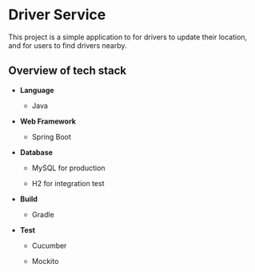 # Driver Service

This project is a simple application to for drivers to update their location, and for users to find drivers nearby.

## Overview of tech stack 

- **Language**

    - Java

- **Web Framework**

    - Spring Boot

- **Database**

    - MySQL for production

    - H2 for integration test

- **Build**

    - Gradle

- **Test**

    - Cucumber

    - Mockito